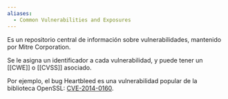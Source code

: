 ```yaml
---
aliases:
  - Common Vulnerabilities and Exposures
---
```


Es un repositorio central de información sobre vulnerabilidades, mantenido por Mitre Corporation.

Se le asigna un identificador a cada vulnerabilidad, y puede tener un [[CWE]] o [[CVSS]] asociado.

Por ejemplo, el bug Heartbleed es una vulnerabilidad popular de la biblioteca OpenSSL: [CVE-2014-0160](https://nvd.nist.gov/vuln/detail/cve-2014-0160).
